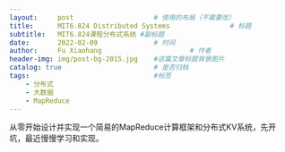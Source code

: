 ```yaml
---
layout:     post                    # 使用的布局（不需要改）
title:      MIT6.824 Distributed Systems               # 标题 
subtitle:   MIT6.824课程分布式系统 #副标题
date:       2022-02-09              # 时间
author:     Fu Xiaohang                      # 作者
header-img: img/post-bg-2015.jpg    #这篇文章标题背景图片
catalog: true                       # 是否归档
tags:                               #标签
    - 分布式
    - 大数据
    - MapReduce
---
```


从零开始设计并实现一个简易的MapReduce计算框架和分布式KV系统，先开坑，最近慢慢学习和实现。
